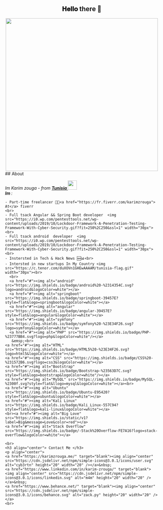 <div align="center">
    <h2> 𝐇𝐞𝐥𝐥𝐨  there 👋 <br></h2><img src="https://res.cloudinary.com/dq0m3f3td/image/upload/v1660943557/87030-designer-programmer_davsrt.gif" width="500px">
    </div>
    ## About
    <p>
      <em>
        Im Karim zouga - from <a href="https://www.google.tn/maps/@34.6113892,8.7590835,6z?hl=fr"><b>Tunisia <img src="https://c.tenor.com/duXOVn1GHEwAAAAM/tunisia-flag.gif" width="30px"></b></a><br> 
        <b>Im </b>:
      </em>
    </p>
    
    - Part-time freelancer 👨‍💻<a href="https://fr.fiverr.com/karimzrouga"> At</a> fiverr
    <br>
    - Full tsack Angular && Spring Boot developer  <img src="https://i0.wp.com/pentesttools.net/wp-content/uploads/2019/10/Lockdoor-Framework-A-Penetration-Testing-Framework-With-Cyber-Security.gif?fit=250%2C250&ssl=1" width="30px"><br>
    - Full tsack android  developer  <img src="https://i0.wp.com/pentesttools.net/wp-content/uploads/2019/10/Lockdoor-Framework-A-Penetration-Testing-Framework-With-Cyber-Security.gif?fit=250%2C250&ssl=1" width="30px"><br>
    - Instersted in Tech & Hack News 🆕📊<br>
    - Intersted in new startups In My Country <img src="https://c.tenor.com/duXOVn1GHEwAAAAM/tunisia-flag.gif" width="30px"><br>
      <br> 
      <a href="#"><img alt="android" src="https://img.shields.io/badge/android%20-%2314354C.svg?logo=android&logoColor=white"></a>
      <a href="#"><img alt="springboot" src="https://img.shields.io/badge/springboot-39457E?style=flat&logo=springboot&logoColor=white"></a>
      <a href="#"><img alt="angular" src="https://img.shields.io/badge/angular-39457E?style=flat&logo=angular&logoColor=white"></a>
      <a href="#"><img alt="symfony" src="https://img.shields.io/badge/symfony%20-%23E34F26.svg?logo=symfony&logoColor=white"></a> 
      <a href="#"><img alt="PHP" src="https://img.shields.io/badge/PHP-%23777BB4.svg?logo=php&logoColor=white"/></a>
       &emsp;<br>
    <a href="#"><img alt="HTML" src="https://img.shields.io/badge/HTML5%20-%23E34F26.svg?logo=html5&logoColor=white"></a> 
    <a href="#"><img alt="CSS" src="https://img.shields.io/badge/CSS%20-%231572B6.svg?logo=css3&logoColor=white"></a> 
    <a href="#"><img alt="Bootstrap" src="https://img.shields.io/badge/Bootstrap-%23563D7C.svg?style=flat&logo=bootstrap&logoColor=white"/></a>
    <a href="#"><img alt="MySQL" src="https://img.shields.io/badge/MySQL-%2300f.svg?style=flat&llogo=mysql&logoColor=white"></a><br>
    <a href="#"><img alt="Ubuntu" src="https://img.shields.io/badge/Ubuntu-E95420?style=flat&logo=ubuntu&logoColor=white"></a>
    <a href="#"><img alt="Kali Linux" src="https://img.shields.io/badge/Kali_Linux-557C94?style=flat&logo=kali-linux&logoColor=white"></a>
    <br><a href="#"><img alt="Big Love" src="https://img.shields.io/static/v1?label=Big&message=Love&color=red"></a>
    <a href="#"><img alt="Stack Overflow" src="https://img.shields.io/badge/-Stack%20Overflow-FE7A16?logo=stack-overflow&logoColor=white"></a>
    
    <br>
    <h3 align="center"> Contact Me </h3>
    <p align="center">
    <a href="https://karimzrouga.me/" target="blank"><img align="center" src="https://cdn.jsdelivr.net/npm/simple-icons@3.0.1/icons/user.svg" alt="cyb3rtn" height="20" width="20" /></a>&nbsp;
    <a href="https://www.linkedin.com/in/karim-zrouga/" target="blank"><img align="center" src="https://cdn.jsdelivr.net/npm/simple-icons@3.0.1/icons/linkedin.svg" alt="m4m" height="20" width="20" /></a>&nbsp;
    <a href="https://www.behance.net/" target="blank"><img align="center" src="https://cdn.jsdelivr.net/npm/simple-icons@3.0.1/icons/behance.svg" alt="zack.py" height="20" width="20" /></a>
    <br>
    
    
